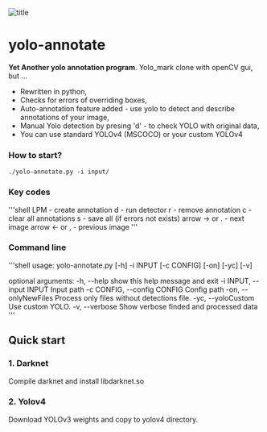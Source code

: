 ![title](/home/spasz/python/pyAiCarTraffic/tools/yolo-annotate/doc/title.png)

# yolo-annotate

**Yet Another yolo annotation program**. Yolo_mark clone with openCV gui, but ...

- Rewritten in python,
- Checks for errors of overriding boxes,
- Auto-annotation feature added  - use yolo to detect and describe annotations of your image,
- Manual Yolo detection by presing 'd' - to check YOLO with original data,
- You can use standard YOLOv4 (MSCOCO) or your custom YOLOv4

### How to start?

`./yolo-annotate.py -i input/`


### Key codes

'''shell
LPM - create annotation
d - run detector
r - remove annotation
c - clear all annotations
s - save all (if errors not exists)
arrow -> or . - next image
arrow <- or , - previous image
'''


### Command line

'''shell
usage: yolo-annotate.py [-h] -i INPUT [-c CONFIG] [-on] [-yc] [-v]

optional arguments:
  -h, --help       show this help message and exit
  -i INPUT, --input INPUT
             Input path
  -c CONFIG, --config CONFIG
             Config path
  -on, --onlyNewFiles  Process only files without detections file.
  -yc, --yoloCustom   Use custom YOLO.
  -v, --verbose     Show verbose finded and processed data
'''

## Quick start

### 1. Darknet

Compile darknet and install libdarknet.so

### 2. Yolov4

Download YOLOv3 weights and copy to yolov4 directory.
